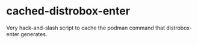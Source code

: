 # cached-distrobox-enter
Very hack-and-slash script to cache the podman command that distrobox-enter generates.
